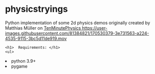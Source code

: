 # physicstryings
Python implementation of some 2d physics demos originally created by Matthias Müller on <a href = "https://matthias-research.github.io/pages/tenMinutePhysics/index.html">TenMinutePhysics </a>
https://user-images.githubusercontent.com/81384821/170530379-3e731563-a224-4535-9115-3bc5d11de919.mov



    <h1>  Requirements: </h1>
    <ul>
  <li>python 3.9+</li>
  <li>pygame</li>
 
</ul>
